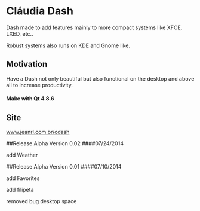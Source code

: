 Cláudia Dash
=============

Dash made ​​to add features mainly to more compact systems like XFCE, LXED, etc.. 

Robust systems also runs on KDE and Gnome like.

## Motivation

Have a Dash not only beautiful but also functional on the desktop and above all to increase productivity.

#### Make with Qt 4.8.6

## Site
www.jeanrl.com.br/cdash


##Release Alpha Version 0.02
####07/24/2014

add Weather

##Release Alpha Version 0.01
####07/10/2014

add Favorites

add filipeta

removed bug desktop space

